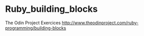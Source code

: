 # Ruby_building_blocks
The Odin Project Exercices
http://www.theodinproject.com/ruby-programming/building-blocks
